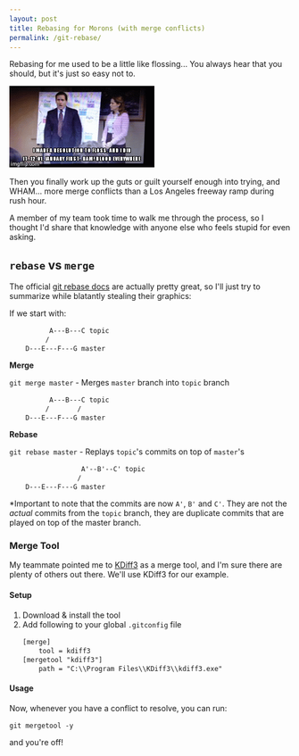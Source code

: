 ```yaml
---
layout: post
title: Rebasing for Morons (with merge conflicts)
permalink: /git-rebase/
---
```


Rebasing for me used to be a little like flossing... You always hear that you should, but it's just so easy not to.

![alt text](/images/floss.gif)

Then you finally work up the guts or guilt yourself enough into trying, and WHAM... more merge conflicts than a Los Angeles freeway ramp during rush hour.

A member of my team took time to walk me through the process, so I thought I'd share that knowledge with anyone else who feels stupid for even asking.

## `rebase` vs `merge`

The official [git rebase docs](https://git-scm.com/docs/git-rebase) are actually pretty great, so I'll just try to summarize while blatantly stealing their graphics:

If we start with:

```
          A---B---C topic
         /
    D---E---F---G master
```

**Merge**

`git merge master` - Merges `master` branch into `topic` branch

```
          A---B---C topic
         /       /
    D---E---F---G master
```

**Rebase**

`git rebase master` - Replays `topic`'s commits on top of `master`'s

```
                  A'--B'--C' topic
                 /
    D---E---F---G master
```

*Important to note that the commits are now `A'`, `B'` and `C'`. They are not the *actual* commits from the `topic` branch, they are duplicate commits that are played on top of the master branch.




### Merge Tool

My teammate pointed me to [KDiff3](https://sourceforge.net/projects/kdiff3/) as a merge tool, and I'm sure there are plenty of others out there. We'll use KDiff3 for our example.

#### Setup

1. Download & install the tool
2. Add following to your global `.gitconfig` file
    ```
    [merge]
        tool = kdiff3
    [mergetool "kdiff3"]
        path = "C:\\Program Files\\KDiff3\\kdiff3.exe"
    ```

#### Usage

Now, whenever you have a conflict to resolve, you can run:
```
git mergetool -y
```
and you're off!
